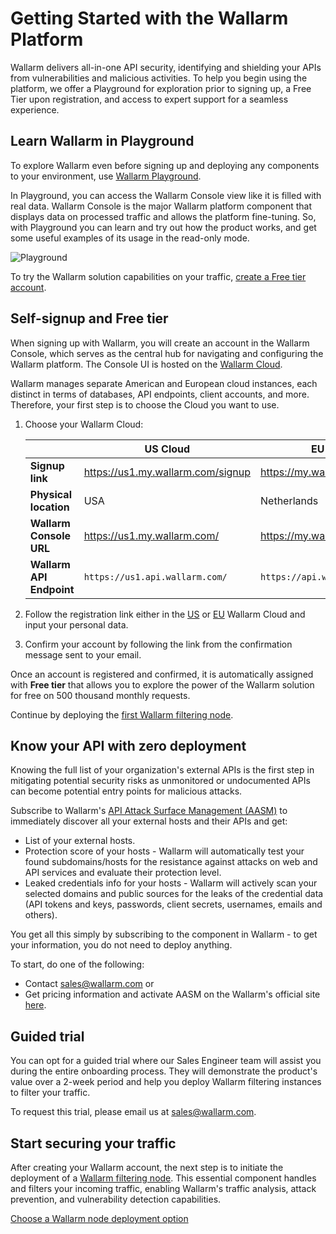 # Getting Started with the Wallarm Platform

Wallarm delivers all-in-one API security, identifying and shielding your APIs from vulnerabilities and malicious activities. To help you begin using the platform, we offer a Playground for exploration prior to signing up, a Free Tier upon registration, and access to expert support for a seamless experience.

## Learn Wallarm in Playground

To explore Wallarm even before signing up and deploying any components to your environment, use [Wallarm Playground](https://my.us1.wallarm.com/playground?utm_source=wallarm_docs_quickstart).

In Playground, you can access the Wallarm Console view like it is filled with real data. Wallarm Console is the major Wallarm platform component that displays data on processed traffic and allows the platform fine-tuning. So, with Playground you can learn and try out how the product works, and get some useful examples of its usage in the read-only mode.

![Playground](../images/playground.png)

To try the Wallarm solution capabilities on your traffic, [create a Free tier account](#self-signup-and-free-tier).

## Self-signup and Free tier

When signing up with Wallarm, you will create an account in the Wallarm Console, which serves as the central hub for navigating and configuring the Wallarm platform. The Console UI is hosted on the [Wallarm Cloud](../about-wallarm/overview.md#cloud).

Wallarm manages separate American and European cloud instances, each distinct in terms of databases, API endpoints, client accounts, and more. Therefore, your first step is to choose the Cloud you want to use.

1. Choose your Wallarm Cloud:

    || US Cloud | EU Cloud |
    | -- | -------- | -------- |
    | **Signup link** | https://us1.my.wallarm.com/signup | https://my.wallarm.com/signup |
    | **Physical location** | USA | Netherlands |
    | **Wallarm Console URL** | https://us1.my.wallarm.com/ | https://my.wallarm.com/ |
    | **Wallarm API Endpoint** | `https://us1.api.wallarm.com/` | `https://api.wallarm.com/` |
1. Follow the registration link either in the [US](https://us1.my.wallarm.com/signup) or [EU](https://my.wallarm.com/signup) Wallarm Cloud and input your personal data.
1. Confirm your account by following the link from the confirmation message sent to your email.

Once an account is registered and confirmed, it is automatically assigned with **Free tier** that allows you to explore the power of the Wallarm solution for free on 500 thousand monthly requests.

Continue by deploying the [first Wallarm filtering node](#start-securing-your-traffic).

## Know your API with zero deployment

Knowing the full list of your organization's external APIs is the first step in mitigating potential security risks as unmonitored or undocumented APIs can become potential entry points for malicious attacks.

Subscribe to Wallarm's [API Attack Surface Management (AASM)](../api-attack-surface/overview.md) to immediately discover all your external hosts and their APIs and get:

* List of your external hosts.
* Protection score of your hosts - Wallarm will automatically test your found subdomains/hosts for the resistance against attacks on web and API services and evaluate their protection level.
* Leaked credentials info for your hosts - Wallarm will actively scan your selected domains and public sources for the leaks of the credential data (API tokens and keys, passwords, client secrets, usernames, emails and others).

You get all this simply by subscribing to the component in Wallarm - to get your information, you do not need to deploy anything.

To start, do one of the following:

* Contact [sales@wallarm.com](mailto:sales@wallarm.com) or 
* Get pricing information and activate AASM on the Wallarm's official site [here](https://www.wallarm.com/product/aasm).

## Guided trial

You can opt for a guided trial where our Sales Engineer team will assist you during the entire onboarding process. They will demonstrate the product's value over a 2-week period and help you deploy Wallarm filtering instances to filter your traffic.

To request this trial, please email us at [sales@wallarm.com](mailto:sales@wallarm.com?subject=Request%20for%20a%20Guided%20Wallarm%20Trial&body=Hello%20Wallarm%20Sales%20Engineer%20Team%2C%0A%0AI'm%20writing%20to%20request%20a%20guided%20Wallarm%20trial.%20I%20would%20be%20happy%20to%20schedule%20a%20call%20with%20you%20to%20discuss%20my%20requirements%20in%20detail.%0A%0AThank%20you%20for%20your%20time%20and%20assistance.).

## Start securing your traffic

After creating your Wallarm account, the next step is to initiate the deployment of a [Wallarm filtering node](../about-wallarm/overview.md#filtering-node). This essential component handles and filters your incoming traffic, enabling Wallarm's traffic analysis, attack prevention, and vulnerability detection capabilities.

[Choose a Wallarm node deployment option](../installation/supported-deployment-options.md)
